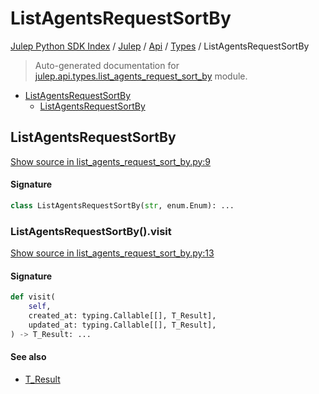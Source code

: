 # ListAgentsRequestSortBy

[Julep Python SDK Index](../../../README.md#julep-python-sdk-index) / [Julep](../../index.md#julep) / [Api](../index.md#api) / [Types](./index.md#types) / ListAgentsRequestSortBy

> Auto-generated documentation for [julep.api.types.list_agents_request_sort_by](../../../../../../../julep/api/types/list_agents_request_sort_by.py) module.

- [ListAgentsRequestSortBy](#listagentsrequestsortby)
  - [ListAgentsRequestSortBy](#listagentsrequestsortby-1)

## ListAgentsRequestSortBy

[Show source in list_agents_request_sort_by.py:9](../../../../../../../julep/api/types/list_agents_request_sort_by.py#L9)

#### Signature

```python
class ListAgentsRequestSortBy(str, enum.Enum): ...
```

### ListAgentsRequestSortBy().visit

[Show source in list_agents_request_sort_by.py:13](../../../../../../../julep/api/types/list_agents_request_sort_by.py#L13)

#### Signature

```python
def visit(
    self,
    created_at: typing.Callable[[], T_Result],
    updated_at: typing.Callable[[], T_Result],
) -> T_Result: ...
```

#### See also

- [T_Result](#t_result)